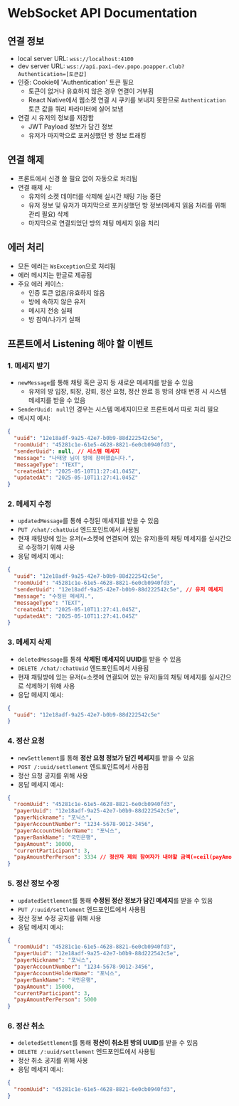 # WebSocket API Documentation

## 연결 정보
- local server URL: `wss://localhost:4100`
- dev server URL: `wss://api.paxi-dev.popo.poapper.club?Authentication=[토큰값]`
- 인증: Cookie에 'Authentication' 토큰 필요
  - 토큰이 없거나 유효하지 않은 경우 연결이 거부됨
  - React Native에서 웹소켓 연결 시 쿠키를 보내지 못한므로 `Authentication` 토큰 값을 쿼리 파라미터에 실어 보냄
- 연결 시 유저의 정보를 저장함
  - JWT Payload 정보가 담긴 정보
  - 유저가 마지막으로 포커싱했던 방 정보 트래킹

## 연결 해제
  - 프론트에서 신경 쓸 필요 없이 자동으로 처리됨
  - 연결 해제 시:
    - 유저의 소켓 데이터를 삭제해 실시간 채팅 기능 중단
    - 유저 정보 및 유저가 마지막으로 포커싱했던 방 정보(메세지 읽음 처리를 위해 관리 필요) 삭제
    - 마지막으로 연결되었던 방의 채팅 메세지 읽음 처리

## 에러 처리
- 모든 에러는 `WsException`으로 처리됨
- 에러 메시지는 한글로 제공됨
- 주요 에러 케이스:
  - 인증 토큰 없음/유효하지 않음
  - 방에 속하지 않은 유저
  - 메시지 전송 실패
  - 방 참여/나가기 실패

## 프론트에서 Listening 해야 할 이벤트

### 1. 메세지 받기
- `newMessage`를 통해 채팅 혹은 공지 등 새로운 메세지를 받을 수 있음
  - 유저의 방 입장, 퇴장, 강퇴, 정산 요청, 정산 완료 등 방의 상태 변경 시 시스템 메세지를 받을 수 있음
- `SenderUuid: null`인 경우는 시스템 메세지이므로 프론트에서 따로 처리 필요
- 메시지 예시:
```json
{
  "uuid": "12e18adf-9a25-42e7-b0b9-88d222542c5e",
  "roomUuid": "45281c1e-61e5-4628-8821-6e0cb0940fd3",
  "senderUuid": null, // 시스템 메세지
  "message": "나태양 님이 방에 참여했습니다.",
  "messageType": "TEXT",
  "createdAt": "2025-05-10T11:27:41.045Z",
  "updatedAt": "2025-05-10T11:27:41.045Z"
}
```

### 2. 메세지 수정
- `updatedMessage`를 통해 수정된 메세지를 받을 수 있음
- `PUT /chat/:chatUuid` 엔드포인트에서 사용됨
- 현재 채팅방에 있는 유저(=소켓에 연결되어 있는 유저)들의 채팅 메세지를 실시간으로 수정하기 위해 사용
- 응답 메세지 예시:
```json
{
  "uuid": "12e18adf-9a25-42e7-b0b9-88d222542c5e",
  "roomUuid": "45281c1e-61e5-4628-8821-6e0cb0940fd3",
  "senderUuid": "12e18adf-9a25-42e7-b0b9-88d222542c5e", // 유저 메세지
  "message": "수정된 메세지.",
  "messageType": "TEXT",
  "createdAt": "2025-05-10T11:27:41.045Z",
  "updatedAt": "2025-05-10T11:27:41.045Z"
}
```

### 3. 메세지 삭제
- `deletedMessage`를 통해 **삭제된 메세지의 UUID**를 받을 수 있음
- `DELETE /chat/:chatUuid` 엔드포인트에서 사용됨
- 현재 채팅방에 있는 유저(=소켓에 연결되어 있는 유저)들의 채팅 메세지를 실시간으로 삭제하기 위해 사용
- 응답 메세지 예시:
```json
{
  "uuid": "12e18adf-9a25-42e7-b0b9-88d222542c5e"
}
```

### 4. 정산 요청
- `newSettlement`를 통해 **정산 요청 정보가 담긴 메세지**를 받을 수 있음
- `POST /:uuid/settlement` 엔드포인트에서 사용됨
- 정산 요청 공지를 위해 사용
- 응답 메세지 예시:
```json
{
  "roomUuid": "45281c1e-61e5-4628-8821-6e0cb0940fd3",
  "payerUuid": "12e18adf-9a25-42e7-b0b9-88d222542c5e",
  "payerNickname": "포닉스",
  "payerAccountNumber": "1234-5678-9012-3456",
  "payerAccountHolderName": "포닉스",
  "payerBankName": "국민은행",
  "payAmount": 10000,
  "currentParticipant": 3,
  "payAmountPerPerson": 3334 // 정산자 제외 참여자가 내야할 금액(=ceil(payAmount / currentParticipant))
}
```

### 5. 정산 정보 수정
- `updatedSettlement`를 통해 **수정된 정산 정보가 담긴 메세지**를 받을 수 있음
- `PUT /:uuid/settlement` 엔드포인트에서 사용됨
- 정산 정보 수정 공지를 위해 사용
- 응답 메세지 예시:
```json
{
  "roomUuid": "45281c1e-61e5-4628-8821-6e0cb0940fd3",
  "payerUuid": "12e18adf-9a25-42e7-b0b9-88d222542c5e",
  "payerNickname": "포닉스",
  "payerAccountNumber": "1234-5678-9012-3456",
  "payerAccountHolderName": "포닉스",
  "payerBankName": "국민은행",
  "payAmount": 15000,
  "currentParticipant": 3,
  "payAmountPerPerson": 5000
}
```

### 6. 정산 취소
- `deletedSettlement`를 통해 **정산이 취소된 방의 UUID**를 받을 수 있음
- `DELETE /:uuid/settlement` 엔드포인트에서 사용됨
- 정산 취소 공지를 위해 사용
- 응답 메세지 예시:
```json
{
  "roomUuid": "45281c1e-61e5-4628-8821-6e0cb0940fd3",
}
```
